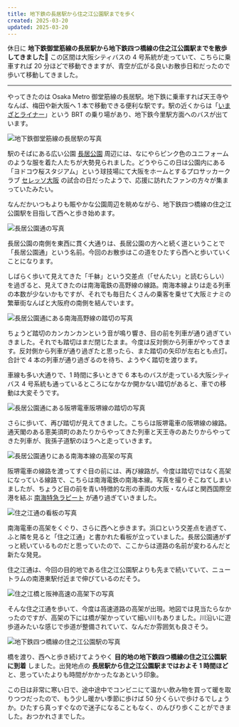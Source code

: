 ```yaml
---
title: 地下鉄の長居駅から住之江公園駅までを歩く
created: 2025-03-20
updated: 2025-03-20
---
```


休日に **地下鉄御堂筋線の長居駅から地下鉄四つ橋線の住之江公園駅までを散歩してきました🚶** この区間は大阪シティバスの 4 号系統が走っていて、こちらに乗車すれば 20 分ほどで移動できますが、青空が広がる良いお散歩日和だったので歩いて移動してきました。

---

やってきたのは Osaka Metro 御堂筋線の長居駅。地下鉄に乗車すれば天王寺やなんば、梅田や新大阪へ 1 本で移動できる便利な駅です。駅の近くからは「[いまざとライナー](https://brt.osakametro.co.jp/news/topics/BRT_gosyoukai.php)」という BRT の乗り場があり、地下鉄今里駅方面へのバスが出ています。

![地下鉄御堂筋線の長居駅の写真](af8d1eef-696e-48a9-c580-fce4f4bdca00)

駅のそばにある広い公園 [長居公園](https://nagaipark.com/) 周辺には、なにやらピンク色のユニフォームのような服を着た人たちが大勢見られました。どうやらこの日は公園内にある「ヨドコウ桜スタジアム」という球技場にて大阪をホームとするプロサッカークラブ [セレッソ大阪](https://www.cerezo.jp/) の試合の日だったようで、応援に訪れたファンの方々が集まっていたみたい。

なんだかいつもよりも賑やかな公園周辺を眺めながら、地下鉄四つ橋線の住之江公園駅を目指して西へと歩き始めます。

![長居公園通の写真](f7bc727b-f6de-4517-0bb1-e273956b0000)

長居公園の南側を東西に貫く大通りは、長居公園の方へと続く道ということで「長居公園通」という名前。今回のお散歩はこの道をひたすら西へと歩いていくことになります。

しばらく歩いて見えてきた「千躰」という交差点（「せんたい」と読むらしい）を過ぎると、見えてきたのは南海電鉄の高野線の線路。南海本線よりは走る列車の本数が少ないかもですが、それでも毎日たくさんの乗客を乗せて大阪ミナミの繁華街なんばと大阪府の南側を結んでいます。

![長居公園通にある南海高野線の踏切の写真](edc09b1b-9ed8-4d41-4c44-0b5c0d795d00)

ちょうど踏切のカンカンカンという音が鳴り響き、目の前を列車が通り過ぎていきました。それでも踏切はまだ閉じたまま。今度は反対側から列車がやってきます。反対側から列車が通り過ぎたと思ったら、また踏切の矢印が左右とも点灯。合計で 4 本の列車が通り過ぎるのを待ち、ようやく踏切を渡ります。

車線も多い大通りで、1 時間に多いときで 6 本ものバスが走っている大阪シティバス 4 号系統も通っているところになかなか開かない踏切があると、車での移動は大変そうです。

![長居公園通にある阪堺電車阪堺線の踏切の写真](5f40e55d-a566-499c-3cd0-15577104b800)

さらに歩いて、再び踏切が見えてきました。こちらは阪堺電車の阪堺線の線路。通天閣のある恵美須町のあたりからやってきた列車と天王寺のあたりからやってきた列車が、我孫子道駅のほうへと走っていきます。

![長居公園通りにある南海本線の高架の写真](e3cc2acb-aab0-4cb5-da7e-981c00877300)

阪堺電車の線路を渡ってすぐ目の前には、再び線路が。今度は踏切ではなく高架になっている線路で、こちらは南海電鉄の南海本線。写真を撮りそこねてしまいましたが、ちょうど目の前を青い特徴的な形の車両の大阪・なんばと関西国際空港を結ぶ [南海特急ラピート](https://www.nankai.co.jp/traffic/express/rapit.html) が通り過ぎていきました。

![住之江通の看板の写真](2652e5b4-42ea-46c4-b880-9e0605c44900)

南海電車の高架をくぐり、さらに西へと歩きます。浜口という交差点を過ぎて、ふと隣を見ると「住之江通」と書かれた看板が立っていました。長居公園通がずっと続いているものだと思っていたので、ここからは道路の名前が変わるんだと新たな発見。

住之江通は、今回の目的地である住之江公園駅よりも先まで続いていて、ニュートラムの南港東駅付近まで伸びているのだそう。

![住之江橋と阪神高速の高架下の写真](ee7c1427-82b6-4920-cca3-cc53e50e7f00)

そんな住之江通を歩いて、今度は高速道路の高架が出現。地図では見当たらなかったのですが、高架の下には橋が架かっていて細い川もありました。川沿いに遊歩道みたいな感じで歩道が整備されていて、なんだか雰囲気も良さそう。

![地下鉄四つ橋線の住之江公園駅の写真](8601c473-2150-4e84-2807-df78fc6d6600)

橋を渡り、西へと歩き続けてようやく **目的地の地下鉄四つ橋線の住之江公園駅に到着** しました。出発地点の **長居駅から住之江公園駅まではおよそ 1 時間ほど** と、思っていたよりも時間がかかったなあという印象。

この日は非常に寒い日で、途中途中でコンビニにて温かい飲み物を買って暖を取りつつだったので、もう少し暖かい季節に歩けば 50 分くらいで歩けるでしょうか。ひたすら真っすぐなので迷子になることもなく、のんびり歩くことができました。おつかれさまでした。
